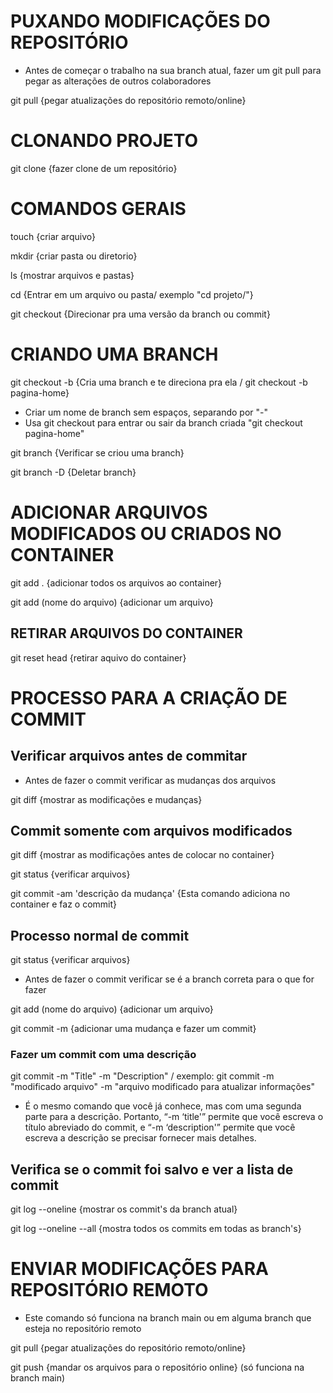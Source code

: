 # PUXANDO MODIFICAÇÕES DO REPOSITÓRIO

- Antes de começar o trabalho na sua branch atual, fazer um git pull para pegar as alterações de outros colaboradores

git pull {pegar atualizações do repositório remoto/online}

# CLONANDO PROJETO

git clone {fazer clone de um repositório}

# COMANDOS GERAIS

touch {criar arquivo}

mkdir {criar pasta ou diretorio}

ls {mostrar arquivos e pastas}

cd {Entrar em um arquivo ou pasta/ exemplo "cd projeto/"}

git checkout {Direcionar pra uma versão da branch ou commit}

# CRIANDO UMA BRANCH

git checkout -b {Cria uma branch e te direciona pra ela / git checkout -b pagina-home}

- Criar um nome de branch sem espaços, separando por "-"
- Usa git checkout para entrar ou sair da branch criada "git checkout pagina-home"

git branch {Verificar se criou uma branch}

git branch -D {Deletar branch}

# ADICIONAR ARQUIVOS MODIFICADOS OU CRIADOS NO CONTAINER

git add . {adicionar todos os arquivos ao container}

git add (nome do arquivo) {adicionar um arquivo}

## RETIRAR ARQUIVOS DO CONTAINER

git reset head {retirar aquivo do container}

# PROCESSO PARA A CRIAÇÃO DE COMMIT

## Verificar arquivos antes de commitar

- Antes de fazer o commit verificar as mudanças dos arquivos

git diff {mostrar as modificações e mudanças}

## Commit somente com arquivos modificados

git diff {mostrar as modificações antes de colocar no container}

git status {verificar arquivos}

git commit -am 'descrição da mudança' {Esta comando adiciona no container e faz o commit}

## Processo normal de commit

git status {verificar arquivos}

- Antes de fazer o commit verificar se é a branch correta para o que for fazer

git add (nome do arquivo) {adicionar um arquivo}

git commit -m {adicionar uma mudança e fazer um commit}

### Fazer um commit com uma descrição

git commit -m "Title" -m "Description" / exemplo: git commit -m "modificado arquivo" -m "arquivo modificado para atualizar informações"

- É o mesmo comando que você já conhece, mas com uma segunda parte para a descrição. Portanto, “-m ‘title'” permite que você escreva o título abreviado do commit, e “-m ‘description'” permite que você escreva a descrição se precisar fornecer mais detalhes.

## Verifica se o commit foi salvo e ver a lista de commit

git log --oneline {mostrar os commit's da branch atual}

git log --oneline --all {mostra todos os commits em todas as branch's}

# ENVIAR MODIFICAÇÕES PARA REPOSITÓRIO REMOTO

- Este comando só funciona na branch main ou em alguma branch que esteja no repositório remoto

git pull {pegar atualizações do repositório remoto/online}

git push {mandar os arquivos para o repositório online} (só funciona na branch main)
